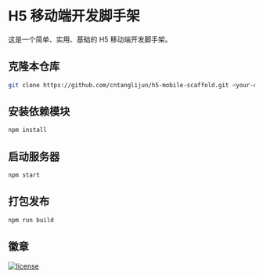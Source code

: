 # H5 移动端开发脚手架

这是一个简单、实用、基础的 H5 移动端开发脚手架。

## 克隆本仓库

```bash
git clone https://github.com/cntanglijun/h5-mobile-scaffold.git <your-dir-name>
```

## 安装依赖模块

```bash
npm install
```

## 启动服务器

```bash
npm start
```

## 打包发布

```bash
npm run build
```

## 徽章

[![license](https://img.shields.io/github/license/cntanglijun/h5-mobile-scaffold.svg)](https://github.com/cntanglijun/h5-mobile-scaffold/blob/master/LICENSE)
